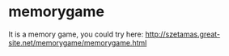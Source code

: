 # memorygame
It is a memory game, you could try here: http://szetamas.great-site.net/memorygame/memorygame.html
